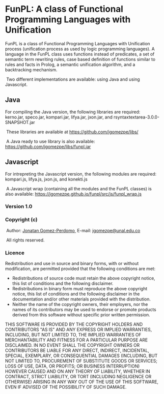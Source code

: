 # FunPL: A class of Functional Programming Languages with Unification
FunPL is a class of Functional Programming Languages with Unification process (unification process as used by logic programming languages). A language in the FunPL class uses functions instead of predicates, a set of semantic term rewriting rules, case based definition of functions similar to rules and facts in Prolog, a semantic unification algorithm, and a backtracking mechanism. 

&nbsp;Two different implementations are available: using Java and using Javascript.

## Java

For compiling the Java version, the following libraries are required: kerno.jar, speco.jar, kompari.jar, lifya.jar, jxon.jar, and  rsyntaxtextarea-3.0.0-SNAPSHOT.jar

&nbsp;These libraries are available at <A HREF="https://github.com/jgomezpe/libs/">https://github.com/jgomezpe/libs/</A>

&nbsp;A Java ready to use library is also available: <A HREF="https://github.com/jgomezpe/libs/funpl.jar">https://github.com/jgomezpe/libs/funpl.jar</A>

## Javascript
For intrepreting the Javascript version, the following modules are required: kompari.js, lifya.js, jxon.js, and konekti.js

&nbsp;A Javascript wrap (containing all the modules and the FunPL classes) is also available: <A HREF="https://jgomezpe.github.io/funpl/src/js/funpl_wrap.js">https://jgomezpe.github.io/funpl/src/js/funpl_wrap.js</A>

<h3>Version 1.0</h3>
<h3>Copyright (c)</h3>
&nbsp;Author: <A HREF="https://disi.unal.edu.co/~jgomezpe/"> Jonatan Gomez-Perdomo </A>
&nbsp;E-mail: <A HREF="mailto:jgomezpe@unal.edu.co">jgomezpe@unal.edu.co</A>

&nbsp;All rights reserved.

<h3>Licence</h3>
Redistribution and use in source and binary forms, with or without modification, are permitted provided that the following conditions are met:

<ul>
    <li> Redistributions of source code must retain the above copyright notice,
            this list of conditions and the following disclaimer.</li>
    <li> Redistributions in binary form must reproduce the above copyright notice,
            this list of conditions and the following disclaimer in the documentation
            and/or other materials provided with the distribution.</li>
    <li> Neither the name of the copyright owners, their employers, nor the
            names of its contributors may be used to endorse or promote products
            derived from this software without specific prior written permission.</li>
</ul>

THIS SOFTWARE IS PROVIDED BY THE COPYRIGHT HOLDERS AND CONTRIBUTORS "AS IS"
        AND ANY EXPRESS OR IMPLIED WARRANTIES, INCLUDING, BUT NOT LIMITED TO, THE
        IMPLIED WARRANTIES OF MERCHANTABILITY AND FITNESS FOR A PARTICULAR PURPOSE ARE
        DISCLAIMED.  IN NO EVENT SHALL THE COPYRIGHT OWNERS OR CONTRIBUTORS BE
        LIABLE FOR ANY DIRECT, INDIRECT, INCIDENTAL, SPECIAL, EXEMPLARY, OR
        CONSEQUENTIAL DAMAGES (INCLUDING, BUT NOT LIMITED TO, PROCUREMENT OF
        SUBSTITUTE GOODS OR SERVICES; LOSS OF USE, DATA, OR PROFITS; OR BUSINESS INTERRUPTION)
        HOWEVER CAUSED AND ON ANY THEORY OF LIABILITY, WHETHER IN CONTRACT, STRICT LIABILITY,
        OR TORT (INCLUDING NEGLIGENCE OR OTHERWISE) ARISING IN ANY WAY OUT OF THE USE OF 
        THIS SOFTWARE, EVEN IF ADVISED OF THE POSSIBILITY OF SUCH DAMAGE.
